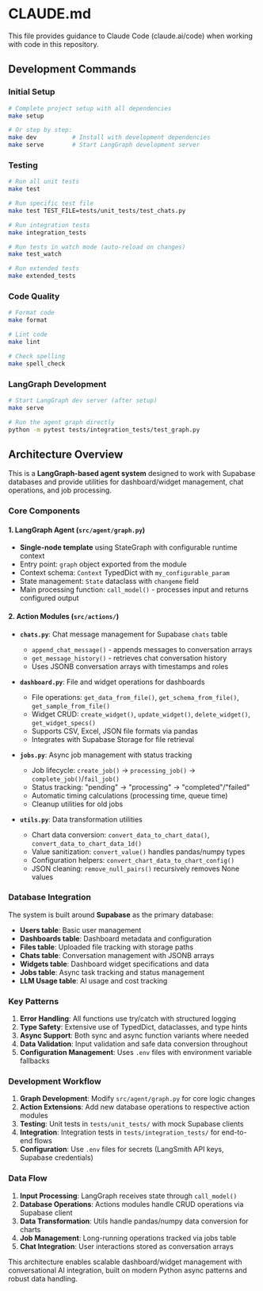 # CLAUDE.md

This file provides guidance to Claude Code (claude.ai/code) when working with code in this repository.

## Development Commands

### Initial Setup
```bash
# Complete project setup with all dependencies
make setup

# Or step by step:
make dev          # Install with development dependencies
make serve        # Start LangGraph development server
```

### Testing
```bash
# Run all unit tests
make test

# Run specific test file
make test TEST_FILE=tests/unit_tests/test_chats.py

# Run integration tests
make integration_tests

# Run tests in watch mode (auto-reload on changes)
make test_watch

# Run extended tests
make extended_tests
```

### Code Quality
```bash
# Format code
make format

# Lint code
make lint

# Check spelling
make spell_check
```

### LangGraph Development
```bash
# Start LangGraph dev server (after setup)
make serve

# Run the agent graph directly
python -m pytest tests/integration_tests/test_graph.py
```

## Architecture Overview

This is a **LangGraph-based agent system** designed to work with Supabase databases and provide utilities for dashboard/widget management, chat operations, and job processing.

### Core Components

#### 1. LangGraph Agent (`src/agent/graph.py`)
- **Single-node template** using StateGraph with configurable runtime context
- Entry point: `graph` object exported from the module
- Context schema: `Context` TypedDict with `my_configurable_param`
- State management: `State` dataclass with `changeme` field
- Main processing function: `call_model()` - processes input and returns configured output

#### 2. Action Modules (`src/actions/`)
- **`chats.py`**: Chat message management for Supabase `chats` table
  - `append_chat_message()` - appends messages to conversation arrays
  - `get_message_history()` - retrieves chat conversation history
  - Uses JSONB conversation arrays with timestamps and roles

- **`dashboard.py`**: File and widget operations for dashboards
  - File operations: `get_data_from_file()`, `get_schema_from_file()`, `get_sample_from_file()`
  - Widget CRUD: `create_widget()`, `update_widget()`, `delete_widget()`, `get_widget_specs()`
  - Supports CSV, Excel, JSON file formats via pandas
  - Integrates with Supabase Storage for file retrieval

- **`jobs.py`**: Async job management with status tracking
  - Job lifecycle: `create_job()` → `processing_job()` → `complete_job()`/`fail_job()`
  - Status tracking: "pending" → "processing" → "completed"/"failed"
  - Automatic timing calculations (processing time, queue time)
  - Cleanup utilities for old jobs

- **`utils.py`**: Data transformation utilities
  - Chart data conversion: `convert_data_to_chart_data()`, `convert_data_to_chart_data_1d()`
  - Value sanitization: `convert_value()` handles pandas/numpy types
  - Configuration helpers: `convert_chart_data_to_chart_config()`
  - JSON cleaning: `remove_null_pairs()` recursively removes None values

### Database Integration

The system is built around **Supabase** as the primary database:
- **Users table**: Basic user management
- **Dashboards table**: Dashboard metadata and configuration
- **Files table**: Uploaded file tracking with storage paths
- **Chats table**: Conversation management with JSONB arrays
- **Widgets table**: Dashboard widget specifications and data
- **Jobs table**: Async task tracking and status management
- **LLM Usage table**: AI usage and cost tracking

### Key Patterns

1. **Error Handling**: All functions use try/catch with structured logging
2. **Type Safety**: Extensive use of TypedDict, dataclasses, and type hints
3. **Async Support**: Both sync and async function variants where needed
4. **Data Validation**: Input validation and safe data conversion throughout
5. **Configuration Management**: Uses `.env` files with environment variable fallbacks

### Development Workflow

1. **Graph Development**: Modify `src/agent/graph.py` for core logic changes
2. **Action Extensions**: Add new database operations to respective action modules
3. **Testing**: Unit tests in `tests/unit_tests/` with mock Supabase clients
4. **Integration**: Integration tests in `tests/integration_tests/` for end-to-end flows
5. **Configuration**: Use `.env` files for secrets (LangSmith API keys, Supabase credentials)

### Data Flow

1. **Input Processing**: LangGraph receives state through `call_model()`
2. **Database Operations**: Actions modules handle CRUD operations via Supabase client
3. **Data Transformation**: Utils handle pandas/numpy data conversion for charts
4. **Job Management**: Long-running operations tracked via jobs table
5. **Chat Integration**: User interactions stored as conversation arrays

This architecture enables scalable dashboard/widget management with conversational AI integration, built on modern Python async patterns and robust data handling.